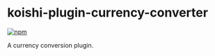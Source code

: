 # koishi-plugin-currency-converter

[![npm](https://img.shields.io/npm/v/koishi-plugin-currency-converter?style=flat-square)](https://www.npmjs.com/package/koishi-plugin-currency-converter)

A currency conversion plugin.
